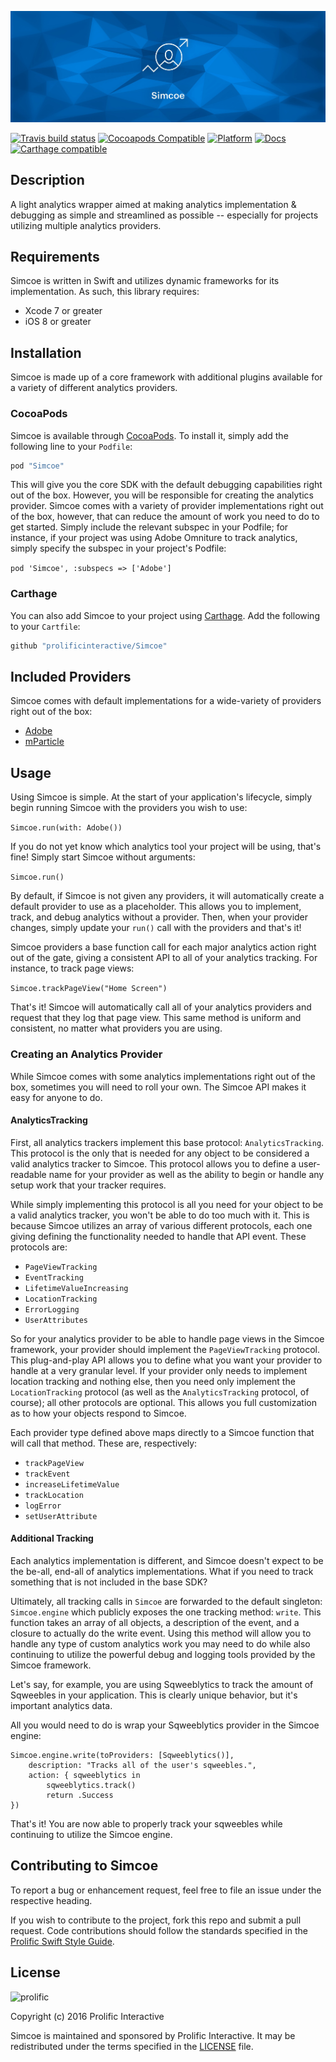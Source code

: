 ![Simcoe](Images/Simcoe_logo.jpg)

[![Travis build status](https://img.shields.io/travis/prolificinteractive/Simcoe.svg?style=flat-square)](https://travis-ci.org/prolificinteractive/Simcoe)
[![Cocoapods Compatible](https://img.shields.io/cocoapods/v/Simcoe.svg?style=flat-square)](https://img.shields.io/cocoapods/v/Simcoe.svg)
[![Platform](https://img.shields.io/cocoapods/p/Simcoe.svg?style=flat-square)](http://cocoadocs.org/docsets/Simcoe)
[![Docs](https://img.shields.io/cocoapods/metrics/doc-percent/Simcoe.svg?style=flat-square)](http://cocoadocs.org/docsets/Simcoe)
[![Carthage compatible](https://img.shields.io/badge/Carthage-compatible-4BC51D.svg?style=flat)](https://github.com/Carthage/Carthage)

## Description

A light analytics wrapper aimed at making analytics implementation & debugging as simple and
streamlined as possible -- especially for projects utilizing multiple analytics providers.

## Requirements

Simcoe is written in Swift and utilizes dynamic frameworks for its implementation. As such, this
library requires:

* Xcode 7 or greater
* iOS 8 or greater

## Installation

Simcoe is made up of a core framework with additional plugins available for a variety of different analytics providers.

### CocoaPods
Simcoe is available through [CocoaPods](http://cocoapods.org). To install
it, simply add the following line to your `Podfile`:

```ruby
pod "Simcoe"
```

This will give you the core SDK with the default debugging capabilities right out of the box. However, you
will be responsible for creating the analytics provider. Simcoe comes with a variety of provider implementations
right out of the box, however, that can reduce the amount of work you need to do to get started. Simply include the relevant subspec in your Podfile; for instance, if your project was using Adobe Omniture to
track analytics, simply specify the subspec in your project's Podfile:

``
pod 'Simcoe', :subspecs => ['Adobe']
``

### Carthage
You can also add Simcoe to your project using [Carthage](https://github.com/Carthage/Carthage). Add the following to your `Cartfile`:

```ruby
github "prolificinteractive/Simcoe"
```

## Included Providers

Simcoe comes with default implementations for a wide-variety of providers right out of the box:

* [Adobe](Simcoe/Adobe/README.md)
* [mParticle](Simcoe/mParticle/README.md)


## Usage

Using Simcoe is simple. At the start of your application's lifecycle, simply begin running Simcoe with the providers you wish to use:

`Simcoe.run(with: Adobe())`

If you do not yet know which analytics tool your project will be using, that's fine! Simply start Simcoe without arguments:

`Simcoe.run()`

By default, if Simcoe is not given any providers, it will automatically create a default provider to use as a placeholder. This allows you to implement, track, and debug analytics without a provider. Then, when your
provider changes, simply update your `run()` call with the providers and that's it!

Simcoe providers a base function call for each major analytics action right out of the gate, giving a consistent API to all of your analytics tracking. For instance, to track page views:

``
Simcoe.trackPageView("Home Screen")
``

That's it! Simcoe will automatically call all of your analytics providers and request that they log that page view. This same method is uniform and consistent, no matter what providers you are using.


### Creating an Analytics Provider

While Simcoe comes with some analytics implementations right out of the box, sometimes you will need to roll your own. The Simcoe API makes it easy for anyone to do.

#### AnalyticsTracking

First, all analytics trackers implement this base protocol: `AnalyticsTracking`. This protocol is the only that is needed for any object to be considered a valid analytics tracker to Simcoe. This protocol allows you to define a user-readable name for your provider as well as the ability to begin or handle any setup work that your tracker requires.

While simply implementing this protocol is all you need for your object to be a valid analytics tracker, you won't be able to do too much with it. This is because Simcoe utilizes an array of various different protocols, each one giving defining the functionality needed to handle that API event. These protocols are:

* `PageViewTracking`
* `EventTracking`
* `LifetimeValueIncreasing`
* `LocationTracking`
* `ErrorLogging`
* `UserAttributes`

So for your analytics provider to be able to handle page views in the Simcoe framework, your provider should implement the `PageViewTracking` protocol. This plug-and-play API allows you to define what you want your provider to handle at a very granular level. If your provider only needs to implement location tracking and nothing else, then you need only implement the `LocationTracking` protocol (as well as the `AnalyticsTracking` protocol, of course); all other protocols are optional. This allows you full customization as to how your objects respond to Simcoe.

Each provider type defined above maps directly to a Simcoe function that will call that method. These are, respectively:

* `trackPageView`
* `trackEvent`
* `increaseLifetimeValue`
* `trackLocation`
* `logError`
* `setUserAttribute`


#### Additional Tracking

Each analytics implementation is different, and Simcoe doesn't expect to be the be-all, end-all of analytics implementations. What if you need to track something that is not included in the base SDK?

Ultimately, all tracking calls in `Simcoe` are forwarded to the default singleton: `Simcoe.engine` which publicly exposes the one tracking method: `write`. This function takes an array of all objects, a description
of the event, and a closure to actually do the write event. Using this method will allow you to handle any type of custom analytics work you may need to do while also continuing to utilize the powerful debug and logging
tools provided by the Simcoe framework.

Let's say, for example, you are using Sqweeblytics to track the amount of Sqweebles in your application. This is clearly unique behavior, but it's important analytics data.

All you would need to do is wrap your Sqweeblytics provider in the Simcoe engine:

```
Simcoe.engine.write(toProviders: [Sqweeblytics()],
    description: "Tracks all of the user's sqweebles.",
    action: { sqweeblytics in
        sqweeblytics.track()
        return .Success
})
```

That's it! You are now able to properly track your sqweebles while continuing to utilize the Simcoe engine.

## Contributing to Simcoe

To report a bug or enhancement request, feel free to file an issue under the respective heading.

If you wish to contribute to the project, fork this repo and submit a pull request. Code contributions should follow the standards specified in the [Prolific Swift Style Guide](https://github.com/prolificinteractive/swift-style-guide).

## License

![prolific](https://s3.amazonaws.com/prolificsitestaging/logos/Prolific_Logo_Full_Color.png)

Copyright (c) 2016 Prolific Interactive

Simcoe is maintained and sponsored by Prolific Interactive. It may be redistributed under the terms specified in the [LICENSE] file.

[LICENSE]: ./LICENSE
